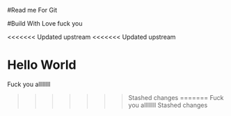 #Read me For Git


#Build With Love fuck you   


<<<<<<< Updated upstream
<<<<<<< Updated upstream



Hello World
=======
Fuck you allllllll
>>>>>>> Stashed changes
=======
Fuck you allllllll
>>>>>>> Stashed changes
